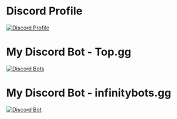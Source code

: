 # Discord Profile
[![Discord Profile](https://discord.c99.nl/widget/theme-1/711712752246325343.png)](https://discord.com/users/483357154502377473)

# My Discord Bot - Top.gg
[![Discord Bots](https://top.gg/api/widget/804914348778717255.svg)](https://top.gg/bot/804914348778717255)

# My Discord Bot - infinitybots.gg
[![Discord Bot](https://infinitybots.gg/bots/804914348778717255/widget?size=large)](https://infinitybots.gg/bots/804914348778717255)
